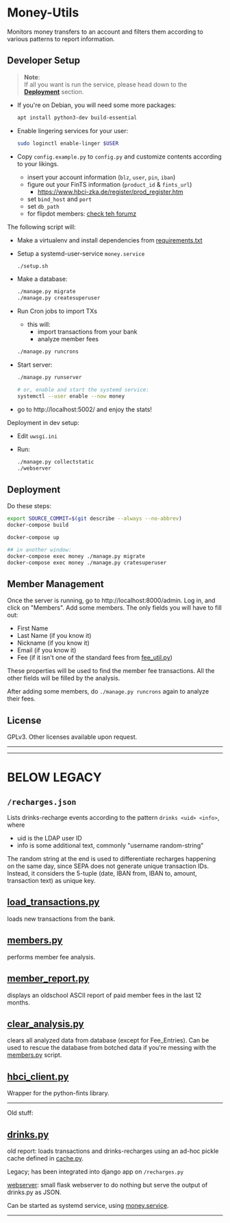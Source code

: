# Money-Utils

Monitors money transfers to an account and filters them according to various patterns to report information.

## Developer Setup

> **Note**:  
> If all you want is run the service, please head down to the
> **[Deployment](#deployment)** section.

- If you're on Debian, you will need some more packages:

  ```bash
  apt install python3-dev build-essential
  ```

- Enable lingering services for your user:

  ```bash
  sudo loginctl enable-linger $USER
  ```

- Copy `config.example.py` to `config.py` and customize contents according to your likings.
  - insert your account information (`blz`, `user`, `pin`, `iban`)
  - figure out your FinTS information (`product_id` & `fints_url`)
    - https://www.hbci-zka.de/register/prod_register.htm
  - set `bind_host` and `port`
  - set `db_path`
  - for flipdot members: [check teh forumz](TODO)

The following script will:

- Make a virtualenv and install dependencies from [requirements.txt](requirements.txt)
- Setup a systemd-user-service `money.service`

  ```bash
  ./setup.sh
  ```

- Make a database:

  ```bash
  ./manage.py migrate
  ./manage.py createsuperuser
  ```

- Run Cron jobs to import TXs
  - this will:
    - import transactions from your bank
    - analyze member fees

  ```bash
  ./manage.py runcrons
  ```

- Start server:

  ```bash
  ./manage.py runserver

  # or, enable and start the systemd service:
  systemctl --user enable --now money
  ```

- go to http://localhost:5002/ and enjoy the stats!

Deployment in dev setup:

- Edit `uwsgi.ini`

- Run:

  ```bash
  ./manage.py collectstatic
  ./webserver
  ```

## Deployment

Do these steps:

```bash
export SOURCE_COMMIT=$(git describe --always --no-abbrev)
docker-compose build

docker-compose up

## in another window:
docker-compose exec money ./manage.py migrate
docker-compose exec money ./manage.py cratesuperuser
```

## Member Management

Once the server is running, go to http://localhost:8000/admin.
Log in, and click on "Members".
Add some members. The only fields you will have to fill out:

- First Name
- Last Name (if you know it)
- Nickname (if you know it)
- Email (if you know it)
- Fee (if it isn't one of the standard fees from [fee_util.py](schema/fee_util.py))

These properties will be used to find the member fee transactions.
All the other fields will be filled by the analysis.

After adding some members, do `./manage.py runcrons` again to analyze their fees.

## License

GPLv3. Other licenses available upon request.

---
---

# BELOW LEGACY

## `/recharges.json`
Lists drinks-recharge events according to the pattern `drinks <uid> <info>`, where
- uid is the LDAP user ID
- info is some additional text, commonly "username random-string"

The random string at the end is used to differentiate recharges happening on the same day, since SEPA does not generate unique transaction IDs.
Instead, it considers the 5-tuple (date, IBAN from, IBAN to, amount, transaction text) as unique key.

## [load_transactions.py](load_transactions.py)

loads new transactions from the bank.

## [members.py](members.py)

performs member fee analysis.

## [member_report.py](member_report.py)

displays an oldschool ASCII report of paid member fees in the last 12 months.

## [clear_analysis.py](clear_analysis.py)

clears all analyzed data from database (except for Fee_Entries).
Can be used to rescue the database from botched data if you're messing with the [members.py](members.py) script.

## [hbci_client.py](hbci_client.py)

Wrapper for the python-fints library.


---
Old stuff:

## [drinks.py](drinks.py)

old report: loads transactions and drinks-recharges using an ad-hoc pickle cache defined in [cache.py](cache.py).

Legacy; has been integrated into django app on `/recharges.py`

[webserver](webserver): small flask webserver to do nothing but serve the output of drinks.py as JSON.

Can be started as systemd service, using [money.service](money.service).

---
